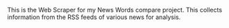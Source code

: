 This is the Web Scraper for my News Words compare project. This collects information from the RSS feeds of various news for analysis.
